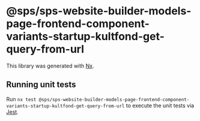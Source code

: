 # @sps/sps-website-builder-models-page-frontend-component-variants-startup-kultfond-get-query-from-url

This library was generated with [Nx](https://nx.dev).

## Running unit tests

Run `nx test @sps/sps-website-builder-models-page-frontend-component-variants-startup-kultfond-get-query-from-url` to execute the unit tests via [Jest](https://jestjs.io).

